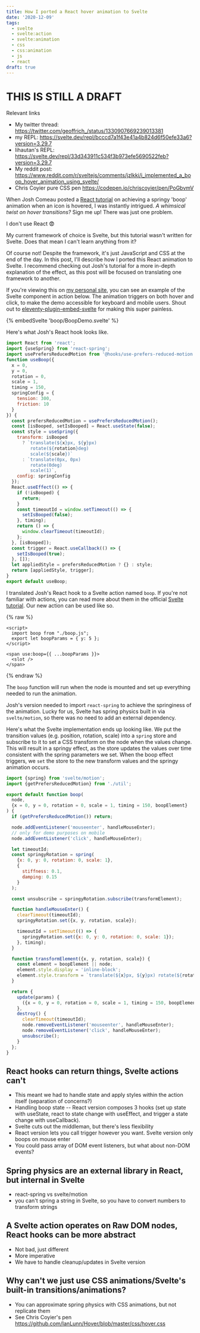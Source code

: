 ```yaml
---
title: How I ported a React hover animation to Svelte
date: '2020-12-09'
tags:
  - svelte
  - svelte:action
  - svelte:animation
  - css
  - css:animation
  - js
  - react
draft: true
---
```


# THIS IS STILL A DRAFT

Relevant links

- My twitter thread: https://twitter.com/geoffrich_/status/1330907669239013381
- my REPL: https://svelte.dev/repl/bcccd7a1f43e41a4b824d6f50efe33a6?version=3.29.7
- lihautan's REPL: https://svelte.dev/repl/33d343911c534f3b973efe5690522feb?version=3.29.7
- My reddit post: https://www.reddit.com/r/sveltejs/comments/jzlkki/i_implemented_a_boop_hover_animation_using_svelte/
- Chris Coyier pure CSS pen https://codepen.io/chriscoyier/pen/PoGbvmV

When Josh Comeau posted a [React tutorial](https://www.joshwcomeau.com/react/boop/) on achieving a springy 'boop' animation when an icon is hovered, I was instantly intrigued. _A whimsical twist on hover transitions?_ Sign me up! There was just one problem.

I don't use React 😨

My current framework of choice is Svelte, but this tutorial wasn't written for Svelte. Does that mean I can't learn anything from it?

Of course not! Despite the framework, it's just JavaScript and CSS at the end of the day. In this post, I'll describe how I ported this React animation to Svelte. I recommend checking out Josh's tutorial for a more in-depth explanation of the effect, as this post will be focused on translating one framework to another.

If you're viewing this on [my personal site](https://geoffrich.net), you can see an example of the Svelte component in action below. The animation triggers on both hover and click, to make the demo accessible for keyboard and mobile users. Shout out to [eleventy-plugin-embed-svelte](https://github.com/shalomscott/eleventy-plugin-embed-svelte) for making this super painless.

{% embedSvelte 'boop/BoopDemo.svelte' %}

Here's what Josh's React hook looks like.

```js
import React from 'react';
import {useSpring} from 'react-spring';
import usePrefersReducedMotion from '@hooks/use-prefers-reduced-motion.hook';
function useBoop({
  x = 0,
  y = 0,
  rotation = 0,
  scale = 1,
  timing = 150,
  springConfig = {
    tension: 300,
    friction: 10
  }
}) {
  const prefersReducedMotion = usePrefersReducedMotion();
  const [isBooped, setIsBooped] = React.useState(false);
  const style = useSpring({
    transform: isBooped
      ? `translate(${x}px, ${y}px)
         rotate(${rotation}deg)
         scale(${scale})`
      : `translate(0px, 0px)
         rotate(0deg)
         scale(1)`,
    config: springConfig
  });
  React.useEffect(() => {
    if (!isBooped) {
      return;
    }
    const timeoutId = window.setTimeout(() => {
      setIsBooped(false);
    }, timing);
    return () => {
      window.clearTimeout(timeoutId);
    };
  }, [isBooped]);
  const trigger = React.useCallback(() => {
    setIsBooped(true);
  }, []);
  let appliedStyle = prefersReducedMotion ? {} : style;
  return [appliedStyle, trigger];
}
export default useBoop;
```

I translated Josh's React hook to a Svelte action named `boop`. If you're not familiar with actions, you can read more about them in the official [Svelte tutorial](https://svelte.dev/tutorial/actions). Our new action can be used like so.

{% raw %}

```svelte
<script>
  import boop from "./boop.js";
  export let boopParams = { y: 5 };
</script>

<span use:boop={{ ...boopParams }}>
  <slot />
</span>
```

{% endraw %}

The `boop` function will run when the node is mounted and set up everything needed to run the animation.

Josh's version needed to import `react-spring` to achieve the springiness of the animation. Lucky for us, Svelte has spring physics built in via `svelte/motion`, so there was no need to add an external dependency.

Here's what the Svelte implementation ends up looking like. We put the transition values (e.g. position, rotation, scale) into a `spring` store and subscribe to it to set a CSS transform on the node when the values change. This will result in a springy effect, as the store updates the values over time consistent with the spring parameters we set. When the boop effect triggers, we `set` the store to the new transform values and the springy animation occurs.

```js
import {spring} from 'svelte/motion';
import {getPrefersReducedMotion} from './util';

export default function boop(
  node,
  {x = 0, y = 0, rotation = 0, scale = 1, timing = 150, boopElement}
) {
  if (getPrefersReducedMotion()) return;

  node.addEventListener('mouseenter', handleMouseEnter);
  // only for demo purposes on mobile
  node.addEventListener('click', handleMouseEnter);

  let timeoutId;
  const springyRotation = spring(
    {x: 0, y: 0, rotation: 0, scale: 1},
    {
      stiffness: 0.1,
      damping: 0.15
    }
  );

  const unsubscribe = springyRotation.subscribe(transformElement);

  function handleMouseEnter() {
    clearTimeout(timeoutId);
    springyRotation.set({x, y, rotation, scale});

    timeoutId = setTimeout(() => {
      springyRotation.set({x: 0, y: 0, rotation: 0, scale: 1});
    }, timing);
  }

  function transformElement({x, y, rotation, scale}) {
    const element = boopElement || node;
    element.style.display = 'inline-block';
    element.style.transform = `translate(${x}px, ${y}px) rotate(${rotation}deg) scale(${scale})`;
  }

  return {
    update(params) {
      ({x = 0, y = 0, rotation = 0, scale = 1, timing = 150, boopElement} = params);
    },
    destroy() {
      clearTimeout(timeoutId);
      node.removeEventListener('mouseenter', handleMouseEnter);
      node.removeEventListener('click', handleMouseEnter);
      unsubscribe();
    }
  };
}
```

## React hooks can return things, Svelte actions can't

- This meant we had to handle state and apply styles within the action itself (separation of concerns?)
- Handling boop state -- React version composes 3 hooks (set up state with useState, react to state change with useEffect, and trigger a state change with useCallback).
- Svelte cuts out the middleman, but there's less flexibility
- React version lets you call trigger however you want. Svelte version only boops on mouse enter
- You could pass array of DOM event listeners, but what about non-DOM events?

## Spring physics are an external library in React, but internal in Svelte

- react-spring vs svelte/motion
- you can't spring a string in Svelte, so you have to convert numbers to transform strings

## A Svelte action operates on Raw DOM nodes, React hooks can be more abstract

- Not bad, just different
- More imperative
- We have to handle cleanup/updates in Svelte version

## Why can't we just use CSS animations/Svelte's built-in transitions/animations?

- You can approximate spring physics with CSS animations, but not replicate them
- See Chris Coyier's pen
  https://github.com/IanLunn/Hover/blob/master/css/hover.css
